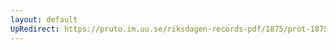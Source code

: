 ```yaml
---
layout: default
UpRedirect: https://pruto.im.uu.se/riksdagen-records-pdf/1875/prot-1875--fk--032.pdf
---
```

